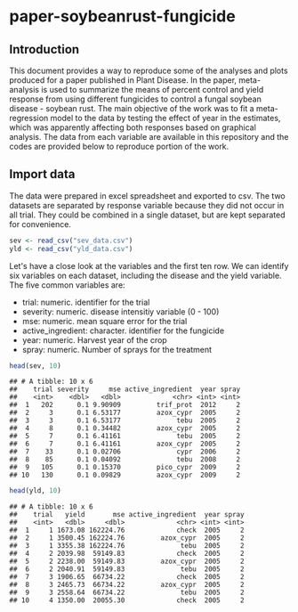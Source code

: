 paper-soybeanrust-fungicide
================

Introduction
------------

This document provides a way to reproduce some of the analyses and plots produced for a paper published in Plant Disease. In the paper, meta-analysis is used to summarize the means of percent control and yield response from using different fungicides to control a fungal soybean disease - soybean rust. The main objective of the work was to fit a meta-regression model to the data by testing the effect of year in the estimates, which was apparently affecting both responses based on graphical analysis. The data from each variable are available in this repository and the codes are provided below to reproduce portion of the work.

Import data
-----------

The data were prepared in excel spreadsheet and exported to csv. The two datasets are separated by response variable because they did not occur in all trial. They could be combined in a single dataset, but are kept separated for convenience.

``` r
sev <- read_csv("sev_data.csv")
yld <- read_csv("yld_data.csv")
```

Let's have a close look at the variables and the first ten row. We can identify six variables on each dataset, including the disease and the yield variable. The five common variables are:

-   trial: numeric. identifier for the trial
-   severity: numeric. disease intensitiy variable (0 - 100)
-   mse: numeric. mean square error for the trial
-   active\_ingredient: character. identifier for the fungicide
-   year: numeric. Harvest year of the crop
-   spray: numeric. Number of sprays for the treatment

``` r
head(sev, 10)
```

    ## # A tibble: 10 x 6
    ##    trial severity     mse active_ingredient  year spray
    ##    <int>    <dbl>   <dbl>             <chr> <int> <int>
    ##  1   202      0.1 9.90909         trif_prot  2012     2
    ##  2     3      0.1 6.53177         azox_cypr  2005     2
    ##  3     3      0.1 6.53177              tebu  2005     2
    ##  4     8      0.1 0.34482         azox_cypr  2005     2
    ##  5     7      0.1 6.41161              tebu  2005     2
    ##  6     7      0.1 6.41161         azox_cypr  2005     2
    ##  7    33      0.1 0.02706              cypr  2006     2
    ##  8    85      0.1 0.04092              tebu  2008     2
    ##  9   105      0.1 0.15370         pico_cypr  2009     2
    ## 10   130      0.1 0.09829         azox_cypr  2009     2

``` r
head(yld, 10)
```

    ## # A tibble: 10 x 6
    ##    trial   yield       mse active_ingredient  year spray
    ##    <int>   <dbl>     <dbl>             <chr> <int> <int>
    ##  1     1 1673.08 162224.76             check  2005     2
    ##  2     1 3500.45 162224.76         azox_cypr  2005     2
    ##  3     1 3355.38 162224.76              tebu  2005     2
    ##  4     2 2039.98  59149.83             check  2005     2
    ##  5     2 2238.00  59149.83         azox_cypr  2005     2
    ##  6     2 2040.91  59149.83              tebu  2005     2
    ##  7     3 1906.65  66734.22             check  2005     2
    ##  8     3 2465.73  66734.22         azox_cypr  2005     2
    ##  9     3 2558.64  66734.22              tebu  2005     2
    ## 10     4 1350.00  20055.30             check  2005     2

